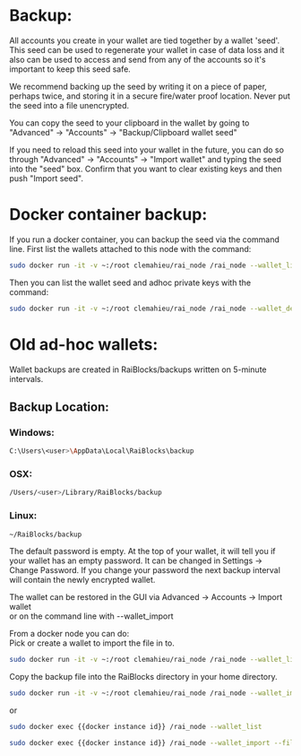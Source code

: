 # Backup:
All accounts you create in your wallet are tied together by a wallet 'seed'.  This seed can be used to regenerate your wallet in case of data loss and it also can be used to access and send from any of the accounts so it's important to keep this seed safe.

We recommend backing up the seed by writing it on a piece of paper, perhaps twice, and storing it in a secure fire/water proof location.  Never put the seed into a file unencrypted.

You can copy the seed to your clipboard in the wallet by going to "Advanced" -> "Accounts" -> "Backup/Clipboard wallet seed"

If you need to reload this seed into your wallet in the future, you can do so through "Advanced" -> "Accounts" -> "Import wallet" and typing the seed into the "seed" box.  Confirm that you want to clear existing keys and then push "Import seed".

# Docker container backup:  
If you run a docker container, you can backup the seed via the command line.  First list the wallets attached to this node with the command:  

```bash
sudo docker run -it -v ~:/root clemahieu/rai_node /rai_node --wallet_list
```

Then you can list the wallet seed and adhoc private keys with the command:  
```bash
sudo docker run -it -v ~:/root clemahieu/rai_node /rai_node --wallet_decrypt_unsafe --wallet={{wallet}} --password={{password}}
```  
# Old ad-hoc wallets:
Wallet backups are created in RaiBlocks/backups written on 5-minute intervals.
## Backup Location:  
### Windows: 
```bash
C:\Users\<user>\AppData\Local\RaiBlocks\backup
```  

### OSX: 
```bash
/Users/<user>/Library/RaiBlocks/backup
```

### Linux: 
```bash
~/RaiBlocks/backup  
```
The default password is empty.  At the top of your wallet, it will tell you if your wallet has an empty password.  It can be changed in Settings -> Change Password.  If you change your password the next backup interval will contain the newly encrypted wallet.

The wallet can be restored in the GUI via Advanced -> Accounts -> Import wallet  
or on the command line with --wallet_import

From a docker node you can do:  
Pick or create a wallet to import the file in to.  

```bash
sudo docker run -it -v ~:/root clemahieu/rai_node /rai_node --wallet_list
```  
Copy the backup file into the RaiBlocks directory in your home directory.  

```bash
sudo docker run -it -v ~:/root clemahieu/rai_node /rai_node --wallet_import --file=/root/RaiBlocks/{{backup.json}} --wallet={{destination wallet}} --password={{password}}
```
or
```bash
sudo docker exec {{docker instance id}} /rai_node --wallet_list
```
```bash
sudo docker exec {{docker instance id}} /rai_node --wallet_import --file=/root/RaiBlocks/{backup.json} --wallet={{destination wallet}} --password={{password}}
```